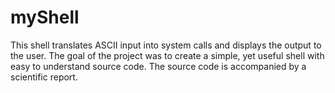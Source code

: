 # myShell
This shell translates ASCII input into system calls and displays the output to the user. The goal of the project was to create a simple, yet useful shell with easy to understand source code. The source code is accompanied by a scientific report.
